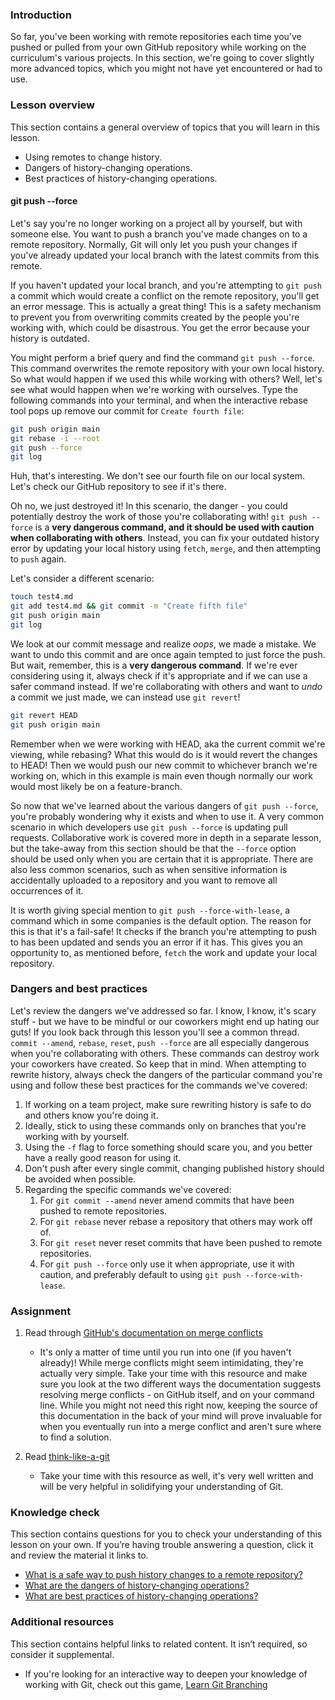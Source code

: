 
### Introduction  

So far, you've been working with remote repositories each time you've pushed or pulled from your own GitHub repository while working on the curriculum's various projects. In this section, we're going to cover  slightly more advanced topics, which you might not have yet encountered or had to use.

### Lesson overview

This section contains a general overview of topics that you will learn in this lesson.

  - Using remotes to change history.
  - Dangers of history-changing operations.
  - Best practices of history-changing operations.

#### git push -\-force

Let's say you're no longer working on a project all by yourself, but with someone else. You want to push a branch you've made changes on to a remote repository. Normally, Git will only let you push your changes if you've already updated your local branch with the latest commits from this remote.

If you haven't updated your local branch, and you're attempting to `git push` a commit which would create a conflict on the remote repository, you'll get an error message. This is actually a great thing! This is a safety mechanism to prevent you from overwriting commits created by the people you're working with, which could be disastrous. You get the error because your history is outdated.

You might perform a brief query and find the command `git push --force`. This command overwrites the remote repository with your own local history. So what would happen if we used this while working with others? Well, let's see what would happen when we're working with ourselves. Type the following commands into your terminal, and when the interactive rebase tool pops up remove our commit for `Create fourth file`:

```bash
git push origin main
git rebase -i --root
git push --force
git log
```

Huh, that's interesting. We don't see our fourth file on our local system. Let's check our GitHub repository to see if it's there.

Oh no, we just destroyed it!  In this scenario, the danger - you could potentially destroy the work of those you're collaborating with! `git push --force` is a **very dangerous command, and it should be used with caution when collaborating with others**. Instead, you can fix your outdated history error by updating your local history using `fetch`, `merge`, and then attempting to `push` again.

Let's consider a different scenario:

```bash
touch test4.md
git add test4.md && git commit -m "Create fifth file"
git push origin main
git log
```
We look at our commit message and realize *oops*, we made a mistake. We want to undo this commit and are once again tempted to just force the push. But wait, remember, this is a **very dangerous command**. If we're ever considering using it, always check if it's appropriate and if we can use a safer command instead. If we're collaborating with others and want to *undo* a commit we just made, we can instead use `git revert`!

```bash
git revert HEAD
git push origin main
```

Remember when we were working with HEAD, aka the current commit we're viewing, while rebasing? What this would do is it would revert the changes to HEAD! Then we would push our new commit to whichever branch we're working on, which in this example is main even though normally our work would most likely be on a feature-branch.

So now that we've learned about the various dangers of `git push --force`, you're probably wondering why it exists and when to use it. A very common scenario in which developers use `git push --force` is updating pull requests. Collaborative work is covered more in depth in a separate lesson, but the take-away from this section should be that the `--force` option should be used only when you are certain that it is appropriate. There are also less common scenarios, such as when sensitive information is accidentally uploaded to a repository and you want to remove all occurrences of it.

<span id='force-with-lease'>It is worth giving special mention to `git push --force-with-lease`</span>, a command which in some companies is the default option. The reason for this is that it's a fail-safe! It checks if the branch you're attempting to push to has been updated and sends you an error if it has. This gives you an opportunity to, as mentioned before, `fetch` the work and update your local repository.

### Dangers and best practices

Let's review the dangers we've addressed so far. I know, I know, it's scary stuff - but we have to be mindful or our coworkers might end up hating our guts! If you look back through this lesson you'll see a common thread. `commit --amend`, `rebase`, `reset`, `push --force` are all especially dangerous when you're collaborating with others. <span id='dangers'>These commands can destroy work your coworkers have created</span>. So keep that in mind. When attempting to rewrite history, always check the dangers of the particular command you're using and follow these best practices for the commands we've covered:

<span id='best-practices'></span>

1.  If working on a team project, make sure rewriting history is safe to do and others know you're doing it.
2.  Ideally, stick to using these commands only on branches that you're working with by yourself.
3.  Using the `-f` flag to force something should scare you, and you better have a really good reason for using it.
4.  Don't push after every single commit, changing published history should be avoided when possible.
5.  Regarding the specific commands we've covered:
    1.  For `git commit --amend` never amend commits that have been pushed to remote repositories.
    2.  For `git rebase` never rebase a repository that others may work off of.
    3.  For `git reset` never reset commits that have been pushed to remote repositories.
    4.  For `git push --force` only use it when appropriate, use it with caution, and preferably default to using `git push --force-with-lease`.

### Assignment

<div class="lesson-content__panel" markdown="1">

1.  Read through [GitHub's documentation on merge conflicts](https://docs.github.com/en/pull-requests/collaborating-with-pull-requests/addressing-merge-conflicts/about-merge-conflicts)
    *   It's only a matter of time until you run into one (if you haven't already)! While merge conflicts might seem intimidating, they're actually very simple. Take your time with this resource and make sure you look at the two different ways the documentation suggests resolving merge conflicts - on GitHub itself, and on your command line. While you might not need this right now, keeping the source of this documentation in the back of your mind will prove invaluable for when you eventually run into a merge conflict and aren't sure where to find a solution.

2.  Read [think-like-a-git](http://think-like-a-git.net/)
    *   Take your time with this resource as well, it's very well written and will be very helpful in solidifying your understanding of Git.
</div>

### Knowledge check

This section contains questions for you to check your understanding of this lesson on your own. If you’re having trouble answering a question, click it and review the material it links to.

*   <a class='knowledge-check-link' href='#force-with-lease'>What is a safe way to push history changes to a remote repository?</a>
*   <a class='knowledge-check-link' href='#dangers'>What are the dangers of history-changing operations?</a>
*   <a class='knowledge-check-link' href='#best-practices'>What are best practices of history-changing operations?</a>


### Additional resources

This section contains helpful links to related content. It isn’t required, so consider it supplemental.

* If you're looking for an interactive way to deepen your knowledge of working with Git, check out this game, [Learn Git Branching](https://learngitbranching.js.org/)
